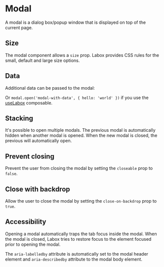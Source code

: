# Modal

A modal is a dialog box/popup window that is displayed on top of the current page.

<Snippet :code="example" />

## Size

The modal component allows a `size` prop. Labox provides CSS rules for the small, default and large size options.

<Snippet :code="sizes" />

## Data

Additional data can be passed to the modal:

<Snippet :code="data" />

Or `modal.open('modal-with-data', { hello: 'world' })` if you use the [useLabox](/labox/getting-started/useLabox) composable.

## Stacking

It's possible to open multiple modals. The previous modal is automatically hidden when another modal is opened. When the new modal is closed, the previous will automatically open.

<Snippet :code="stacking" />

## Prevent closing

Prevent the user from closing the modal by setting the `closeable` prop to `false`.

## Close with backdrop

Allow the user to close the modal by setting the `close-on-backdrop` prop to `true`.

## Accessibility

Opening a modal automatically traps the tab focus inside the modal. When the modal is closed, Labox tries to restore focus to the element focused prior to opening the modal.

The `aria-labelledby` attribute is automatically set to the modal header element and `aria-describedby` attribute to the modal body element.

<script lang="ts" setup>
import {ref} from 'vue';

const example = `<LButton v-open-modal="'Hello'">Open Modal</LButton>

<LModal id="Hello" title="Hello world!" description="A modal is a dialog box/popup window that is displayed on top of the current page." :closeable="false">
  <p><b>Example modal:</b> This modal has a title and description, and also a footer with a button.</p>
  <template #footer-right="{ close }">
    <LButton @click="close">Close me!</LButton>
  </template>
</LModal>`

const sizes = `
<div class="size-display">
  <LButton v-open-modal="'Hello-sm'">Small</LButton>
  <LButton v-open-modal="'Hello-md'">Default</LButton>
  <LButton v-open-modal="'Hello-lg'">Large</LButton>
</div>

<LModal v-for="size in ['sm', 'md', 'lg']" :size="size" :key="size" :id="\`Hello-\${size}\`" title="Hello world!" close-on-backdrop>
  <p>This modal is size {{ size }}!</p>
</LModal>`


const data = `<LButton v-open-modal="{ name: 'modal-with-data', data: { hello: 'world' } }">Open Modal</LButton>

<LModal id="modal-with-data" title="Modal with data" v-slot="{ data }">
  {{ data }}
</LModal>`

const stacking = `<LButton v-open-modal="'stack-1'">Open Modal 1</LButton>

<LModal id="stack-1" title="Modal 1">
  <LButton v-open-modal="'stack-2'">Open Modal 2</LButton>
</LModal>

<LModal id="stack-2" title="Modal 2">
  <LButton v-open-modal="'stack-3'">Open Modal 3</LButton>
</LModal>

<LModal id="stack-3" title="🦙" no-body />`

</script>
